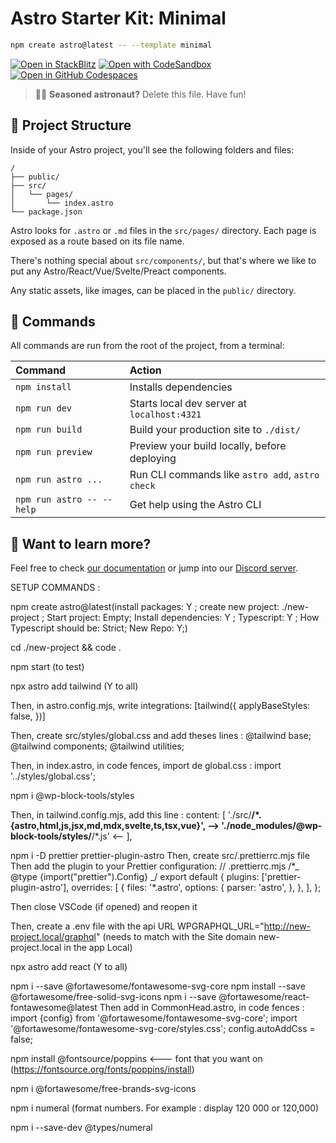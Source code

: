 # Astro Starter Kit: Minimal

```sh
npm create astro@latest -- --template minimal
```

[![Open in StackBlitz](https://developer.stackblitz.com/img/open_in_stackblitz.svg)](https://stackblitz.com/github/withastro/astro/tree/latest/examples/minimal)
[![Open with CodeSandbox](https://assets.codesandbox.io/github/button-edit-lime.svg)](https://codesandbox.io/p/sandbox/github/withastro/astro/tree/latest/examples/minimal)
[![Open in GitHub Codespaces](https://github.com/codespaces/badge.svg)](https://codespaces.new/withastro/astro?devcontainer_path=.devcontainer/minimal/devcontainer.json)

> 🧑‍🚀 **Seasoned astronaut?** Delete this file. Have fun!

## 🚀 Project Structure

Inside of your Astro project, you'll see the following folders and files:

```text
/
├── public/
├── src/
│   └── pages/
│       └── index.astro
└── package.json
```

Astro looks for `.astro` or `.md` files in the `src/pages/` directory. Each page is exposed as a route based on its file name.

There's nothing special about `src/components/`, but that's where we like to put any Astro/React/Vue/Svelte/Preact components.

Any static assets, like images, can be placed in the `public/` directory.

## 🧞 Commands

All commands are run from the root of the project, from a terminal:

| Command                   | Action                                           |
| :------------------------ | :----------------------------------------------- |
| `npm install`             | Installs dependencies                            |
| `npm run dev`             | Starts local dev server at `localhost:4321`      |
| `npm run build`           | Build your production site to `./dist/`          |
| `npm run preview`         | Preview your build locally, before deploying     |
| `npm run astro ...`       | Run CLI commands like `astro add`, `astro check` |
| `npm run astro -- --help` | Get help using the Astro CLI                     |

## 👀 Want to learn more?

Feel free to check [our documentation](https://docs.astro.build) or jump into our [Discord server](https://astro.build/chat).

SETUP COMMANDS :

npm create astro@latest(install packages: Y ; create new project: ./new-project ; Start project: Empty; Install dependencies: Y ; Typescript: Y ; How Typescript should be: Strict; New Repo: Y;)

cd ./new-project && code .

npm start (to test)

npx astro add tailwind (Y to all)

Then, in astro.config.mjs, write
integrations: [tailwind({
applyBaseStyles: false,
})]

Then,
create src/styles/global.css and add theses lines :
@tailwind base;
@tailwind components;
@tailwind utilities;

Then, in index.astro, in code fences, import de global.css :
import '../styles/global.css';

npm i @wp-block-tools/styles

Then, in tailwind.config.mjs, add this line :
content: [
'./src/**/*.{astro,html,js,jsx,md,mdx,svelte,ts,tsx,vue}',
--> './node_modules/@wp-block-tools/styles/**/*.js' <--
],

npm i -D prettier prettier-plugin-astro
Then, create src/.prettierrc.mjs file
Then add the plugin to your Prettier configuration:
// .prettierrc.mjs
/\*_ @type {import("prettier").Config} _/
export default {
plugins: ['prettier-plugin-astro'],
overrides: [
{
files: '*.astro',
options: {
parser: 'astro',
},
},
],
};

Then close VSCode (if opened) and reopen it

Then, create a .env file with the api URL
WPGRAPHQL_URL="http://new-project.local/graphql" (needs to match with the Site domain new-project.local in the app Local)

npx astro add react (Y to all)

npm i --save @fortawesome/fontawesome-svg-core
npm install --save @fortawesome/free-solid-svg-icons
npm i --save @fortawesome/react-fontawesome@latest
Then add in CommonHead.astro, in code fences :
import {config} from '@fortawesome/fontawesome-svg-core';
import '@fortawesome/fontawesome-svg-core/styles.css';
config.autoAddCss = false;

npm install @fontsource/poppins <--- font that you want on (https://fontsource.org/fonts/poppins/install)

npm i @fortawesome/free-brands-svg-icons

npm i numeral (format numbers. For example : display 120 000 or 120,000)

npm i --save-dev @types/numeral
